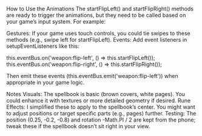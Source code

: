 How to Use the Animations
The startFlipLeft() and startFlipRight() methods are ready to trigger the animations, but they need to be called based on your game’s input system. For example:

Gestures: If your game uses touch controls, you could tie swipes to these methods (e.g., swipe left for startFlipLeft).
Events: Add event listeners in setupEventListeners like this:

this.eventBus.on('weapon:flip-left', () => this.startFlipLeft());
this.eventBus.on('weapon:flip-right', () => this.startFlipRight());

Then emit these events (this.eventBus.emit('weapon:flip-left')) when appropriate in your game logic.

Notes
Visuals: The spellbook is basic (brown covers, white pages). You could enhance it with textures or more detailed geometry if desired.
Rune Effects: I simplified these to apply to the spellbook’s center. You might want to adjust positions or target specific parts (e.g., pages) further.
Testing: The position (0.25, -0.2, -0.8) and rotation -Math.PI / 2 are kept from the phone; tweak these if the spellbook doesn’t sit right in your view.